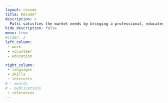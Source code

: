 ```yaml
---
layout: resume
title: Résumé*
description: >
  Patti satisfies the market needs by bringing a professional, educated, and trustworthy, yet warm and friendly voice to all voice over recordings. When a client is facing tight budgets and looming deadlines, she provides a simple solution to getting work done on time and within budget. 
hide_description: false
menu: true
#order: 3
left_column:
 - work
 - volunteer
 - education

right_column:
 - languages
 - skills
 - interests
# - awards
# - publications
 - references
---
```

